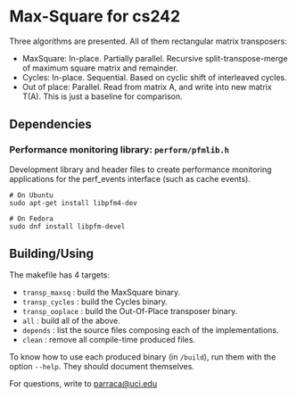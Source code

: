 # Max-Square for cs242

Three algorithms are presented. All of them rectangular matrix transposers:
- MaxSquare: In-place. Partially parallel. Recursive split-transpose-merge of maximum square matrix and remainder.
- Cycles: In-place. Sequential. Based on cyclic shift of interleaved cycles.
- Out of place: Parallel. Read from matrix A, and write into new matrix T(A). This is just a baseline for comparison.

## Dependencies
### Performance monitoring library: `perform/pfmlib.h`
Development library and header files to create performance monitoring applications for the perf_events interface (such as cache events).

```
# On Ubuntu
sudo apt-get install libpfm4-dev

# On Fedora
sudo dnf install libpfm-devel
```


## Building/Using

The makefile has 4 targets:
- `transp_maxsq` : build the MaxSquare binary.
- `transp_cycles` : build the Cycles binary.
- `transp_ooplace` : build the Out-Of-Place transposer binary.
- `all` : build all of the above.
- `depends` : list the source files composing each of the implementations.
- `clean` : remove all compile-time produced files.

To know how to use each produced binary (in `/build`), run them with the option `--help`. They should document themselves.

For questions, write to parraca@uci.edu
